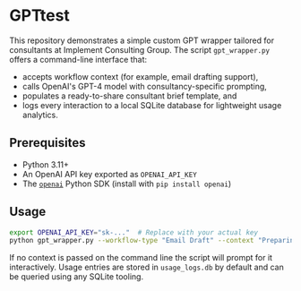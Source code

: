 # GPTtest

This repository demonstrates a simple custom GPT wrapper tailored for
consultants at Implement Consulting Group. The script `gpt_wrapper.py` offers a
command-line interface that:

- accepts workflow context (for example, email drafting support),
- calls OpenAI's GPT-4 model with consultancy-specific prompting,
- populates a ready-to-share consultant brief template, and
- logs every interaction to a local SQLite database for lightweight usage
  analytics.

## Prerequisites

- Python 3.11+
- An OpenAI API key exported as `OPENAI_API_KEY`
- The [`openai`](https://pypi.org/project/openai/) Python SDK (install with
  `pip install openai`)

## Usage

```bash
export OPENAI_API_KEY="sk-..."  # Replace with your actual key
python gpt_wrapper.py --workflow-type "Email Draft" --context "Preparing follow-up mail..."
```

If no context is passed on the command line the script will prompt for it
interactively. Usage entries are stored in `usage_logs.db` by default and can be
queried using any SQLite tooling.

